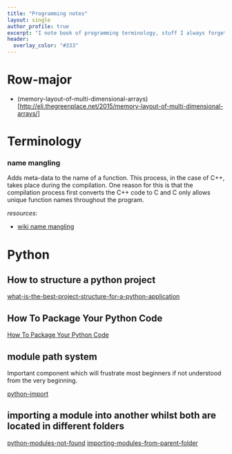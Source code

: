 ```yaml
---
title: "Programming notes"
layout: single
author_profile: true
excerpt: "I note book of programming terminology, stuff I always forget"
header:
  overlay_color: "#333"
---
```


# Row-major

* (memory-layout-of-multi-dimensional-arrays)[http://eli.thegreenplace.net/2015/memory-layout-of-multi-dimensional-arrays/]


# Terminology

### name mangling

Adds meta-data to the name of a function. This process, in the case of C++, takes
place during the compilation. One reason for this is that the compilation process
first converts the C++ code to C and C only allows unique function names throughout
the program.

*resources*:

* [wiki name mangling](https://en.wikipedia.org/wiki/Name_mangling#C.2B.2B)


# Python

## How to  structure a python project

[what-is-the-best-project-structure-for-a-python-application](http://stackoverflow.com/questions/193161/what-is-the-best-project-structure-for-a-python-application)

## How To Package Your Python Code

[How To Package Your Python Code](https://python-packaging.readthedocs.io/en/latest/)

## module path system

Important component which will frustrate most beginners if not understood
from the very beginning.

[python-import](https://docs.python.org/3/reference/import.html)

## importing a module into another whilst both are located in different folders

[python-modules-not-found](http://stackoverflow.com/questions/37233140/python-module-not-found)
[importing-modules-from-parent-folder](http://stackoverflow.com/questions/714063/importing-modules-from-parent-folder)
